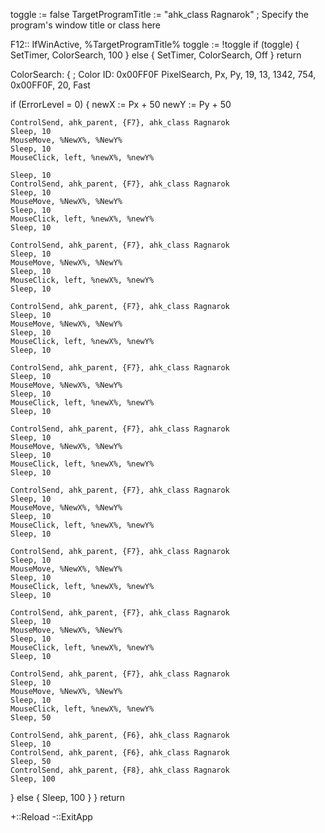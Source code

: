 toggle := false
TargetProgramTitle := "ahk_class Ragnarok" ; Specify the program's window title or class here

F12::
IfWinActive, %TargetProgramTitle%
toggle := !toggle
if (toggle) {
    SetTimer, ColorSearch, 100
} else {
    SetTimer, ColorSearch, Off
}
return

ColorSearch:
{
    ; Color ID: 0x00FF0F
    PixelSearch, Px, Py, 19, 13, 1342, 754, 0x00FF0F, 20, Fast

 if (ErrorLevel = 0) 
 {
    newX := Px + 50
    newY := Py + 50

	ControlSend, ahk_parent, {F7}, ahk_class Ragnarok
	Sleep, 10
	MouseMove, %NewX%, %NewY%
	Sleep, 10
    MouseClick, left, %newX%, %newY%
	
    Sleep, 10
	ControlSend, ahk_parent, {F7}, ahk_class Ragnarok
	Sleep, 10
	MouseMove, %NewX%, %NewY%
	Sleep, 10
    MouseClick, left, %newX%, %newY%
    Sleep, 10
	
	ControlSend, ahk_parent, {F7}, ahk_class Ragnarok
	Sleep, 10
	MouseMove, %NewX%, %NewY%
	Sleep, 10
    MouseClick, left, %newX%, %newY%
    Sleep, 10
	
	ControlSend, ahk_parent, {F7}, ahk_class Ragnarok
	Sleep, 10
	MouseMove, %NewX%, %NewY%
	Sleep, 10
    MouseClick, left, %newX%, %newY%
    Sleep, 10
	
	ControlSend, ahk_parent, {F7}, ahk_class Ragnarok
	Sleep, 10
	MouseMove, %NewX%, %NewY%
	Sleep, 10
    MouseClick, left, %newX%, %newY%
    Sleep, 10
	
	ControlSend, ahk_parent, {F7}, ahk_class Ragnarok
	Sleep, 10
	MouseMove, %NewX%, %NewY%
	Sleep, 10
    MouseClick, left, %newX%, %newY%
    Sleep, 10
	
	ControlSend, ahk_parent, {F7}, ahk_class Ragnarok
	Sleep, 10
	MouseMove, %NewX%, %NewY%
	Sleep, 10
    MouseClick, left, %newX%, %newY%
    Sleep, 10
	
	ControlSend, ahk_parent, {F7}, ahk_class Ragnarok
	Sleep, 10
	MouseMove, %NewX%, %NewY%
	Sleep, 10
    MouseClick, left, %newX%, %newY%
    Sleep, 10
	
	ControlSend, ahk_parent, {F7}, ahk_class Ragnarok
	Sleep, 10
	MouseMove, %NewX%, %NewY%
	Sleep, 10
    MouseClick, left, %newX%, %newY%
    Sleep, 10
	
	ControlSend, ahk_parent, {F7}, ahk_class Ragnarok
	Sleep, 10
	MouseMove, %NewX%, %NewY%
	Sleep, 10
    MouseClick, left, %newX%, %newY%
    Sleep, 50
	
	ControlSend, ahk_parent, {F6}, ahk_class Ragnarok
	Sleep, 10
	ControlSend, ahk_parent, {F6}, ahk_class Ragnarok
	Sleep, 50
	ControlSend, ahk_parent, {F8}, ahk_class Ragnarok
	Sleep, 100
} else {
	Sleep, 100
    }
}
return

+::Reload
-::ExitApp
